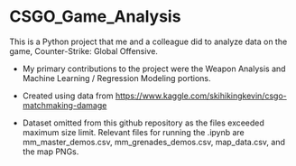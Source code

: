 # CSGO_Game_Analysis

This is a Python project that me and a colleague did to analyze data on the game, Counter-Strike: Global Offensive.

- My primary contributions to the project were the Weapon Analysis and Machine Learning / Regression Modeling portions.

- Created using data from https://www.kaggle.com/skihikingkevin/csgo-matchmaking-damage

- Dataset omitted from this github repository as the files exceeded maximum size limit. Relevant files for running the .ipynb are mm_master_demos.csv, mm_grenades_demos.csv, map_data.csv, and the map PNGs.
